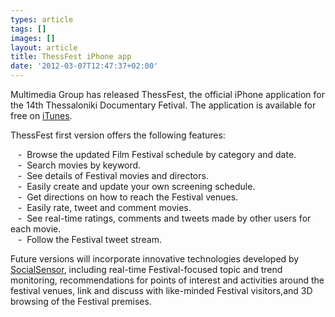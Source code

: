 ```yaml
---
types: article
tags: []
images: []
layout: article
title: ThessFest iPhone app
date: '2012-03-07T12:47:37+02:00'
---
```

<p>Multimedia Group has released ThessFest, the official iPhone application for the 14th Thessaloniki Documentary Fetival. The application is available for free on <span style="text-decoration: underline;"><a href="http://itunes.apple.com/us/app/thessfest/id504913309?ls=1&amp;;mt=8">iTunes</a></span>.</p><p>ThessFest first version offers the following features:</p><p>&nbsp;&nbsp; -&nbsp; Browse the updated Film Festival schedule by category and date.<br />
&nbsp;&nbsp; -&nbsp; Search movies by keyword.<br />
&nbsp;&nbsp; -&nbsp; See details of Festival movies and directors.<br />
&nbsp;&nbsp; -&nbsp; Easily create and update your own screening schedule.<br />
&nbsp;&nbsp; -&nbsp; Get directions on how to reach the Festival venues.<br />
&nbsp;&nbsp; -&nbsp; Easily rate, tweet and comment movies.<br />
&nbsp;&nbsp; -&nbsp; See real-time ratings, comments and tweets made by other users for each movie.<br />
&nbsp;&nbsp; -&nbsp; Follow the Festival tweet stream.</p><p>Future&nbsp;versions will incorporate innovative technologies developed by <a href="http://www.socialsensor.eu">SocialSensor</a>, including real-time Festival-focused topic and trend monitoring, recommendations for points of interest and activities around the festival venues, link and discuss with like-minded Festival visitors,and 3D browsing of the Festival premises.</p>
